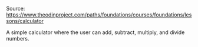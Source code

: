 Source: https://www.theodinproject.com/paths/foundations/courses/foundations/lessons/calculator

A simple calculator where the user can add, subtract, multiply, and divide numbers.